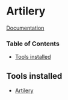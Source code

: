 # Artilery

[Documentation](https://github.com/artilleryio/artillery)

<!-- START doctoc generated TOC please keep comment here to allow auto update -->
<!-- DON'T EDIT THIS SECTION, INSTEAD RE-RUN doctoc TO UPDATE -->
### Table of Contents

- [Tools installed](#tools-installed)

<!-- END doctoc generated TOC please keep comment here to allow auto update -->

## Tools installed

- [Artilery](https://www.artillery.io/)
